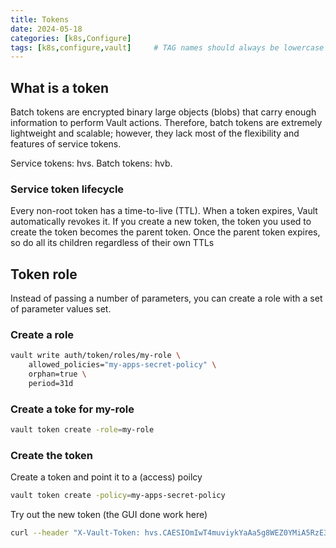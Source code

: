 ```yaml
---
title: Tokens
date: 2024-05-18
categories: [k8s,Configure]
tags: [k8s,configure,vault]     # TAG names should always be lowercase
---
```


## What is a token

Batch tokens are encrypted binary large objects (blobs) that carry enough information to perform Vault actions. Therefore, batch tokens are extremely lightweight and scalable; however, they lack most of the flexibility and features of service tokens.

Service tokens:	hvs.
Batch tokens:	hvb.

### Service token lifecycle

Every non-root token has a time-to-live (TTL). When a token expires, Vault automatically revokes it. If you create a new token, the token you used to create the token becomes the parent token. Once the parent token expires, so do all its children regardless of their own TTLs

## Token role

Instead of passing a number of parameters, you can create a role with a set of parameter values set.

### Create a role

```bash
vault write auth/token/roles/my-role \
    allowed_policies="my-apps-secret-policy" \
    orphan=true \
    period=31d
```

### Create a toke for my-role

```bash
vault token create -role=my-role
```

### Create the token

Create a token and point it to a (access) poilcy



```bash
vault token create -policy=my-apps-secret-policy
```

Try out the new token (the GUI done work here)

```bash
curl --header "X-Vault-Token: hvs.CAESIOmIwT4muviykYaAa5g8WEZ0YMiA5RzE3TwzvunKaGqYGh4KHGh2cy5uRXh2cWxJME9udFJvTWUwbFFxRGlpYmc" http://vault:8200/v1/secret/data/my-apps-secrets/mariadb
```
